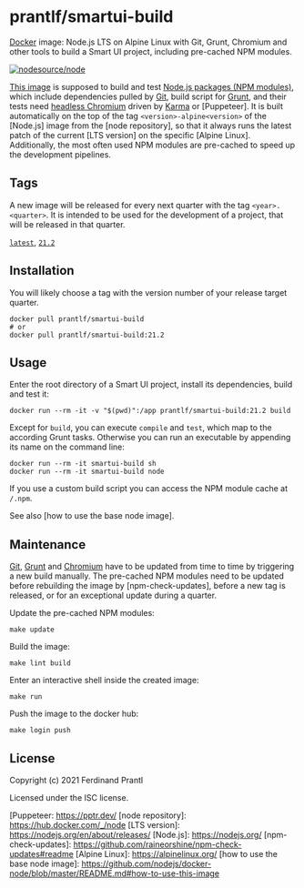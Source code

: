 # prantlf/smartui-build

[Docker] image: Node.js LTS on Alpine Linux with Git, Grunt, Chromium and other tools to build a Smart UI project, including pre-cached NPM modules.

[![nodesource/node](http://dockeri.co/image/prantlf/smartui-build)](https://hub.docker.com/repository/docker/prantlf/smartui-build/)

[This image] is supposed to build and test [Node.js packages (NPM modules)], which include dependencies pulled by [Git], build script for [Grunt], and their tests need [headless Chromium] driven by [Karma] or [Puppeteer]. It is built automatically on the top of the tag `<version>-alpine<version>` of the [Node.js] image from the [node repository], so that it always runs the latest patch of the current [LTS version] on the specific [Alpine Linux]. Additionally, the most often used NPM modules are pre-cached to speed up the development pipelines.
  
## Tags

A new image will be released for every next quarter with the tag `<year>.<quarter>`. It is intended to be used for the development of a project, that will be released in that quarter.

[`latest`], [`21.2`]

## Installation

You will likely choose a tag with the version number of your release target quarter.

    docker pull prantlf/smartui-build
    # or
    docker pull prantlf/smartui-build:21.2

## Usage

Enter the root directory of a Smart UI project, install its dependencies, build and test it:

    docker run --rm -it -v "$(pwd)":/app prantlf/smartui-build:21.2 build

Except for `build`, you can execute `compile` and `test`, which map to the according Grunt tasks. Otherwise you can run an executable by appending its name on the command line:

    docker run --rm -it smartui-build sh
    docker run --rm -it smartui-build node

If you use a custom build script you can access the NPM module cache at `/.npm`.

See also [how to use the base node image].

## Maintenance

[Git], [Grunt] and [Chromium] have to be updated from time to time by triggering a new build manually. The pre-cached NPM modules need to be updated before rebuilding the image by [npm-check-updates], before a new tag is released, or for an exceptional update during a quarter.

Update the pre-cached NPM modules:

    make update

Build the image:

    make lint build

Enter an interactive shell inside the created image:

    make run

Push the image to the docker hub:

    make login push

## License

Copyright (c) 2021 Ferdinand Prantl

Licensed under the ISC license.

[Docker]: https://www.docker.com/
[This image]: https://hub.docker.com/repository/docker/prantlf/smartui-build
[`latest`]: https://hub.docker.com/repository/docker/prantlf/smartui-build/tags
[`21.2`]: https://hub.docker.com/repository/docker/prantlf/smartui-build?tab=tags&name=21.2
[Node.js packages (NPM modules)]: https://docs.npmjs.com/about-packages-and-modules
[Git]: https://git-scm.com/
[Grunt]: https://gruntjs.com/
[headless Chromium]: https://chromium.googlesource.com/chromium/src/+/lkgr/headless/README.md
[Chromium]: https://www.chromium.org/
[Karma]: https://karma-runner.github.io/latest/index.html
[Puppeteer: https://pptr.dev/
[node repository]: https://hub.docker.com/_/node
[LTS version]: https://nodejs.org/en/about/releases/
[Node.js]: https://nodejs.org/
[npm-check-updates]: https://github.com/raineorshine/npm-check-updates#readme
[Alpine Linux]: https://alpinelinux.org/
[how to use the base node image]: https://github.com/nodejs/docker-node/blob/master/README.md#how-to-use-this-image
